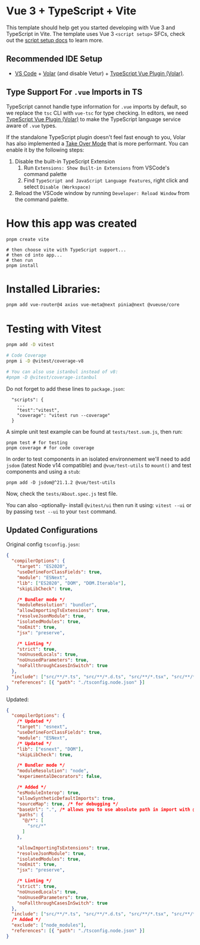 # Vue 3 + TypeScript + Vite

This template should help get you started developing with Vue 3 and TypeScript in Vite. The template uses Vue 3 `<script setup>` SFCs, check out the [script setup docs](https://v3.vuejs.org/api/sfc-script-setup.html#sfc-script-setup) to learn more.

## Recommended IDE Setup

- [VS Code](https://code.visualstudio.com/) + [Volar](https://marketplace.visualstudio.com/items?itemName=Vue.volar) (and disable Vetur) + [TypeScript Vue Plugin (Volar)](https://marketplace.visualstudio.com/items?itemName=Vue.vscode-typescript-vue-plugin).

## Type Support For `.vue` Imports in TS

TypeScript cannot handle type information for `.vue` imports by default, so we replace the `tsc` CLI with `vue-tsc` for type checking. In editors, we need [TypeScript Vue Plugin (Volar)](https://marketplace.visualstudio.com/items?itemName=Vue.vscode-typescript-vue-plugin) to make the TypeScript language service aware of `.vue` types.

If the standalone TypeScript plugin doesn't feel fast enough to you, Volar has also implemented a [Take Over Mode](https://github.com/johnsoncodehk/volar/discussions/471#discussioncomment-1361669) that is more performant. You can enable it by the following steps:

1. Disable the built-in TypeScript Extension
   1. Run `Extensions: Show Built-in Extensions` from VSCode's command palette
   2. Find `TypeScript and JavaScript Language Features`, right click and select `Disable (Workspace)`
2. Reload the VSCode window by running `Developer: Reload Window` from the command palette.

# How this app was created
```
pnpm create vite

# then choose vite with TypeScript support...
# then cd into app...
# then run
pnpm install
```

# Installed Libraries:
```bash
pnpm add vue-router@4 axios vue-meta@next pinia@next @vueuse/core
```

# Testing with Vitest

```bash
pnpm add -D vitest

# Code Coverage
pnpm i -D @vitest/coverage-v8

# You can also use istanbul instead of v8:
#pnpm -D @vitest/coverage-istanbul
```
Do not forget to add these lines to `package.json`:
```
  "scripts": {
    ...
    "test":"vitest",
    "coverage": "vitest run --coverage"
  }
```
A simple unit test example can be found at `tests/test.sum.js`, then run:
```
pnpm test # for testing
pnpm coverage # for code coverage
```

In order to test components in an isolated environnement we'll need to add `jsdom` (latest Node v14 compatible) and `@vue/test-utils` to `mount()` and test components and using a `stub`:
```
pnpm add -D jsdom@^21.1.2 @vue/test-utils
```
Now, check the `tests/About.spec.js` test file.

You can also -optionally- install `@vitest/ui` then run it using: `vitest --ui` or by passing `test --ui` to your `test` command.


## Updated Configurations
Original config `tsconfig.josn`:
```json
{
  "compilerOptions": {
    "target": "ES2020",
    "useDefineForClassFields": true,
    "module": "ESNext",
    "lib": ["ES2020", "DOM", "DOM.Iterable"],
    "skipLibCheck": true,

    /* Bundler mode */
    "moduleResolution": "bundler",
    "allowImportingTsExtensions": true,
    "resolveJsonModule": true,
    "isolatedModules": true,
    "noEmit": true,
    "jsx": "preserve",

    /* Linting */
    "strict": true,
    "noUnusedLocals": true,
    "noUnusedParameters": true,
    "noFallthroughCasesInSwitch": true
  },
  "include": ["src/**/*.ts", "src/**/*.d.ts", "src/**/*.tsx", "src/**/*.vue"],
  "references": [{ "path": "./tsconfig.node.json" }]
}
```

Updated:
```json
{
  "compilerOptions": {
    /* Updated */
    "target": "esnext",
    "useDefineForClassFields": true,
    "module": "ESNext",
    /* Updated */
    "lib": ["esnext", "DOM"],
    "skipLibCheck": true,

    /* Bundler mode */
    "moduleResolution": "node",
    "experimentalDecorators": false,

    /* Added */
    "esModuleInterop": true,
    "allowSyntheticDefaultImports": true,
    "sourceMap": true, /* for debugging */
    "baseUrl": ".", /* allows you to use absolute path in import with @ symbol */
    "paths": {
      "@/*": [
        "src/*"
      ]
    },

    "allowImportingTsExtensions": true,
    "resolveJsonModule": true,
    "isolatedModules": true,
    "noEmit": true,
    "jsx": "preserve",

    /* Linting */
    "strict": true,
    "noUnusedLocals": true,
    "noUnusedParameters": true,
    "noFallthroughCasesInSwitch": true
  },
  "include": ["src/**/*.ts", "src/**/*.d.ts", "src/**/*.tsx", "src/**/*.vue"],
  /* Added */
  "exclude": ["node_modules"],
  "references": [{ "path": "./tsconfig.node.json" }]
}
```
